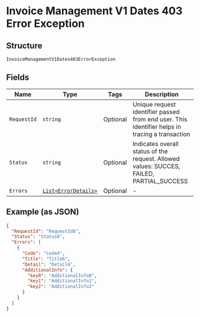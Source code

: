 
# Invoice Management V1 Dates 403 Error Exception

## Structure

`InvoiceManagementV1Dates403ErrorException`

## Fields

| Name | Type | Tags | Description |
|  --- | --- | --- | --- |
| `RequestId` | `string` | Optional | Unique request identifier passed from end user. This identifier helps in tracing a transaction |
| `Status` | `string` | Optional | Indicates overall status of the request. Allowed values: SUCCES, FAILED, PARTIAL_SUCCESS |
| `Errors` | [`List<ErrorDetails>`](../../doc/models/error-details.md) | Optional | - |

## Example (as JSON)

```json
{
  "RequestId": "RequestId8",
  "Status": "Status8",
  "Errors": [
    {
      "Code": "Code4",
      "Title": "Title6",
      "Detail": "Detail6",
      "AdditionalInfo": {
        "key0": "AdditionalInfo0",
        "key1": "AdditionalInfo1",
        "key2": "AdditionalInfo2"
      }
    }
  ]
}
```

